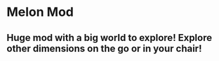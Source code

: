 # Melon Mod
## Huge mod with a big world to explore! Explore other dimensions on the go or in your chair!

